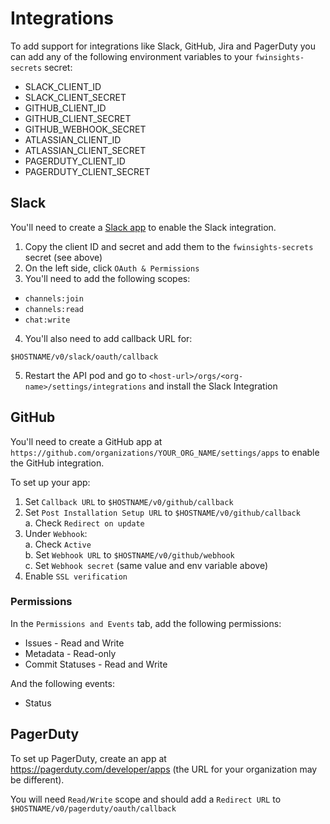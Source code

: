# Integrations
To add support for integrations like Slack, GitHub, Jira and PagerDuty you can add any of the
following environment variables to your `fwinsights-secrets` secret:

* SLACK_CLIENT_ID
* SLACK_CLIENT_SECRET
* GITHUB_CLIENT_ID
* GITHUB_CLIENT_SECRET
* GITHUB_WEBHOOK_SECRET
* ATLASSIAN_CLIENT_ID
* ATLASSIAN_CLIENT_SECRET
* PAGERDUTY_CLIENT_ID
* PAGERDUTY_CLIENT_SECRET

## Slack
You'll need to create a
[Slack app](https://api.slack.com/apps/) to enable the Slack integration.

1. Copy the client ID and secret and add them to the `fwinsights-secrets` secret (see above)
2. On the left side, click `OAuth & Permissions`
3. You'll need to add the following scopes:
* `channels:join`
* `channels:read`
* `chat:write`

4. You'll also need to add callback URL for:
```
$HOSTNAME/v0/slack/oauth/callback
```

5. Restart the API pod and go to `<host-url>/orgs/<org-name>/settings/integrations` and install the Slack Integration


## GitHub
You'll need to create a
GitHub app at `https://github.com/organizations/YOUR_ORG_NAME/settings/apps`
to enable the GitHub integration.

To set up your app:
1. Set `Callback URL` to `$HOSTNAME/v0/github/callback`
2. Set `Post Installation Setup URL` to `$HOSTNAME/v0/github/callback`
  </br>a. Check `Redirect on update`
3. Under `Webhook`:
  </br>a. Check `Active`
  </br>b. Set `Webhook URL` to `$HOSTNAME/v0/github/webhook`
  </br>c. Set `Webhook secret` (same value and env variable above)
4. Enable `SSL verification`


### Permissions
In the `Permissions and Events` tab, add the following permissions:
* Issues - Read and Write
* Metadata - Read-only
* Commit Statuses - Read and Write

And the following events:
* Status

## PagerDuty
To set up PagerDuty, create an app at
https://pagerduty.com/developer/apps (the URL for your organization may be different).

You will need `Read/Write` scope and should add a `Redirect URL` to
`$HOSTNAME/v0/pagerduty/oauth/callback`

